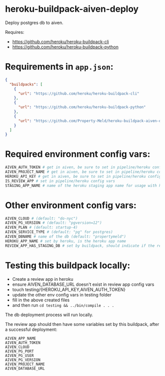 # heroku-buildpack-aiven-deploy
Deploy postgres db to aiven.

Requires:

- https://github.com/heroku/heroku-buildpack-cli
- https://github.com/heroku/heroku-buildpack-python

Requirements in `app.json`:
===

```json
{
  "buildpacks": [
    {
      "url": "https://github.com/heroku/heroku-buildpack-cli"
    },
    {
      "url": "https://github.com/heroku/heroku-buildpack-python"
    },
    {
      "url": "https://github.com/Property-Meld/heroku-buildpack-aiven-deploy-pg"
    }
  ]
}
```

Required environment config vars:
====

```bash
AIVEN_AUTH_TOKEN # get in aiven, be sure to set in pipeline/heroku config vars
AIVEN_PROJECT_NAME # get in aiven, be sure to set in pipeline/heroku config vars
HEROKU_API_KEY # get in aiven, be sure to set in pipeline/heroku config vars
IS_REVIEW_APP # set in pipeline/heroku config vars
STAGING_APP_NAME # name of the heroku staging app name for usage with heroku cli, and db cloning (default: "property-meld-staging")
```

Other environment config vars:
====

```bash
AIVEN_CLOUD # (default: "do-nyc")
AIVEN_PG_VERSION # (default: "pgversion=12")
AIVEN_PLAN # (default: startup-4)
AIVEN_SERVICE_TYPE # (default: "pg" for postgres)
AIVEN_DBNAME # name of the db (default: "propertymeld")
HEROKU_APP_NAME # set by heroku, is the heroku app name
REVIEW_APP_HAS_STAGING_DB # set by buildpack, should indicate if the review app received the database from staging via pg_dump
```

Testing this buildpack locally:
====

- Create a review app in heroku
- ensure AIVEN_DATABASE_URL doesn't exist in review app config vars
- touch testing/{HEROKU_API_KEY,AIVEN_AUTH_TOKEN}
- update the other env config vars in testing folder
- fill in the above created files
- and then run `cd testing && ../bin/compile . . .`

The db deployment process will run locally.

The review app should then have some variables set by this buildpack, after a successful deployment:

```.env
AIVEN_APP_NAME
AIVEN_AUTH_TOKEN
AIVEN_CLOUD
AIVEN_PG_PORT
AIVEN_PG_USER
AIVEN_PG_VERSION
AIVEN_PROJECT_NAME
AIVEN_DATABASE_URL
```
